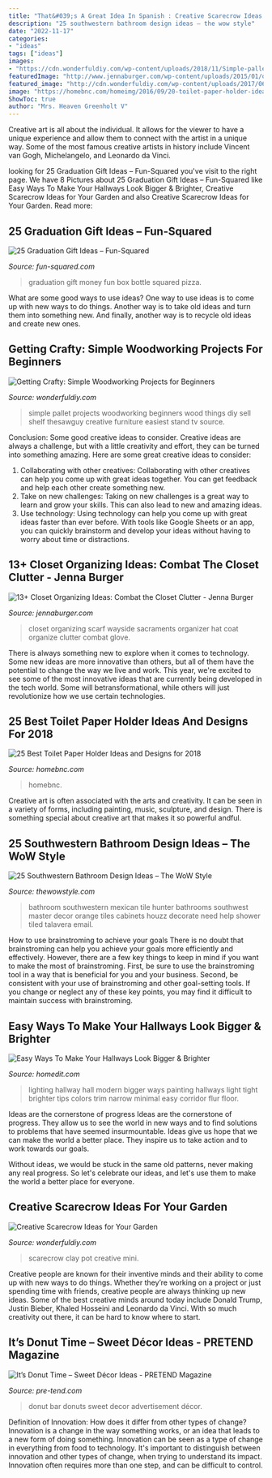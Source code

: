 ```yaml
---
title: "That&#039;s A Great Idea In Spanish : Creative Scarecrow Ideas For Your Garden"
description: "25 southwestern bathroom design ideas – the wow style"
date: "2022-11-17"
categories:
- "ideas"
tags: ["ideas"]
images:
- "https://cdn.wonderfuldiy.com/wp-content/uploads/2018/11/Simple-pallet-wall-shelf.png"
featuredImage: "http://www.jennaburger.com/wp-content/uploads/2015/01/organizedscarvesgloves.jpg"
featured_image: "http://cdn.wonderfuldiy.com/wp-content/uploads/2017/06/Mini-clay-pot-scarecrow.jpg"
image: "https://homebnc.com/homeimg/2016/09/20-toilet-paper-holder-ideas-homebnc.jpg"
ShowToc: true
author: "Mrs. Heaven Greenholt V"
---
```



Creative art is all about the individual. It allows for the viewer to have a unique experience and allow them to connect with the artist in a unique way. Some of the most famous creative artists in history include Vincent van Gogh, Michelangelo, and Leonardo da Vinci.

	

		
looking for 25 Graduation Gift Ideas – Fun-Squared you've visit to the right page. We have 8 Pictures about 25 Graduation Gift Ideas – Fun-Squared like Easy Ways To Make Your Hallways Look Bigger &amp; Brighter, Creative Scarecrow Ideas for Your Garden and also Creative Scarecrow Ideas for Your Garden. Read more:
		
    
## 25 Graduation Gift Ideas – Fun-Squared

<img loading=lazy src="http://fun-squared.com/wp-content/uploads/2017/05/Graduation-Gift-Bottle-Set.jpg" onerror="this.onerror=null;this.src='https://tse1.mm.bing.net/th?id=OIP.ufxPRLvLFBJuquUWCMWoowHaKT&amp;pid=15.1';" alt="25 Graduation Gift Ideas – Fun-Squared">

_Source: fun-squared.com_

>graduation gift money fun box bottle squared pizza. 

	

What are some good ways to use ideas?
One way to use ideas is to come up with new ways to do things. Another way is to take old ideas and turn them into something new. And finally, another way is to recycle old ideas and create new ones.

    
## Getting Crafty: Simple Woodworking Projects For Beginners

<img loading=lazy src="https://cdn.wonderfuldiy.com/wp-content/uploads/2018/11/Simple-pallet-wall-shelf.png" onerror="this.onerror=null;this.src='https://tse2.mm.bing.net/th?id=OIP.jiPUso7f6dh4ZylZR2hQWQHaEE&amp;pid=15.1';" alt="Getting Crafty: Simple Woodworking Projects for Beginners">

_Source: wonderfuldiy.com_

>simple pallet projects woodworking beginners wood things diy sell shelf thesawguy creative furniture easiest stand tv source. 

	

Conclusion: Some good creative ideas to consider.
Creative ideas are always a challenge, but with a little creativity and effort, they can be turned into something amazing. Here are some great creative ideas to consider: 
1. Collaborating with other creatives: Collaborating with other creatives can help you come up with great ideas together. You can get feedback and help each other create something new. 
2. Take on new challenges: Taking on new challenges is a great way to learn and grow your skills. This can also lead to new and amazing ideas. 
3. Use technology: Using technology can help you come up with great ideas faster than ever before. With tools like Google Sheets or an app, you can quickly brainstorm and develop your ideas without having to worry about time or distractions.

    
## 13+ Closet Organizing Ideas: Combat The Closet Clutter - Jenna Burger

<img loading=lazy src="http://www.jennaburger.com/wp-content/uploads/2015/01/organizedscarvesgloves.jpg" onerror="this.onerror=null;this.src='https://tse1.mm.bing.net/th?id=OIP.GzP3KMGEulQcahoQGJII4QHaLr&amp;pid=15.1';" alt="13+ Closet Organizing Ideas: Combat the Closet Clutter - Jenna Burger">

_Source: jennaburger.com_

>closet organizing scarf wayside sacraments organizer hat coat organize clutter combat glove. 

	

There is always something new to explore when it comes to technology. Some new ideas are more innovative than others, but all of them have the potential to change the way we live and work. This year, we're excited to see some of the most innovative ideas that are currently being developed in the tech world. Some will betransformational, while others will just revolutionize how we use certain technologies.

    
## 25 Best Toilet Paper Holder Ideas And Designs For 2018

<img loading=lazy src="https://homebnc.com/homeimg/2016/09/20-toilet-paper-holder-ideas-homebnc.jpg" onerror="this.onerror=null;this.src='https://tse4.mm.bing.net/th?id=OIP.WFB0nkWEjn19HBjFBwQDsQHaJ4&amp;pid=15.1';" alt="25 Best Toilet Paper Holder Ideas and Designs for 2018">

_Source: homebnc.com_

>homebnc. 

	

Creative art is often associated with the arts and creativity. It can be seen in a variety of forms, including painting, music, sculpture, and design. There is something special about creative art that makes it so powerful andful.

    
## 25 Southwestern Bathroom Design Ideas – The WoW Style

<img loading=lazy src="http://thewowstyle.com/wp-content/uploads/2016/07/Southwestern-Bathroom-with-Green-Bathroom-Cabinets.jpg" onerror="this.onerror=null;this.src='https://tse3.mm.bing.net/th?id=OIP.7fKaqk2EQ1-nuzQtX0TE5gHaLH&amp;pid=15.1';" alt="25 Southwestern Bathroom Design Ideas – The WoW Style">

_Source: thewowstyle.com_

>bathroom southwestern mexican tile hunter bathrooms southwest master decor orange tiles cabinets houzz decorate need help shower tiled talavera email. 

	

How to use brainstroming to achieve your goals
There is no doubt that brainstroming can help you achieve your goals more efficiently and effectively. However, there are a few key things to keep in mind if you want to make the most of brainstroming. First, be sure to use the brainstroming tool in a way that is beneficial for you and your business. Second, be consistent with your use of brainstroming and other goal-setting tools. If you change or neglect any of these key points, you may find it difficult to maintain success with brainstroming.

    
## Easy Ways To Make Your Hallways Look Bigger &amp; Brighter

<img loading=lazy src="https://cdn.homedit.com/wp-content/uploads/2014/05/blend-trim-for-hallway.jpg" onerror="this.onerror=null;this.src='https://tse1.mm.bing.net/th?id=OIP.wuSdHmYuLeKz2tY79eLD8gHaLU&amp;pid=15.1';" alt="Easy Ways To Make Your Hallways Look Bigger &amp; Brighter">

_Source: homedit.com_

>lighting hallway hall modern bigger ways painting hallways light tight brighter tips colors trim narrow minimal easy corridor flur floor. 

	

Ideas are the cornerstone of progress
Ideas are the cornerstone of progress. They allow us to see the world in new ways and to find solutions to problems that have seemed insurmountable.
Ideas give us hope that we can make the world a better place. They inspire us to take action and to work towards our goals.

Without ideas, we would be stuck in the same old patterns, never making any real progress. So let's celebrate our ideas, and let's use them to make the world a better place for everyone.

    
## Creative Scarecrow Ideas For Your Garden

<img loading=lazy src="http://cdn.wonderfuldiy.com/wp-content/uploads/2017/06/Mini-clay-pot-scarecrow.jpg" onerror="this.onerror=null;this.src='https://tse1.mm.bing.net/th?id=OIP.lKzraHNikZmigcZ59EyRwQHaLG&amp;pid=15.1';" alt="Creative Scarecrow Ideas for Your Garden">

_Source: wonderfuldiy.com_

>scarecrow clay pot creative mini. 

	

Creative people are known for their inventive minds and their ability to come up with new ways to do things. Whether they’re working on a project or just spending time with friends, creative people are always thinking up new ideas. Some of the best creative minds around today include Donald Trump, Justin Bieber, Khaled Hosseini and Leonardo da Vinci. With so much creativity out there, it can be hard to know where to start.

    
## It’s Donut Time – Sweet Décor Ideas - PRETEND Magazine

<img loading=lazy src="https://pre-tend.com/wp-content/uploads/2019/02/Donut-bar-ideas.jpg" onerror="this.onerror=null;this.src='https://tse4.mm.bing.net/th?id=OIP.x1n4H4DMghQoq5jmbdLpPgHaNK&amp;pid=15.1';" alt="It’s Donut Time – Sweet Décor Ideas - PRETEND Magazine">

_Source: pre-tend.com_

>donut bar donuts sweet decor advertisement décor. 

	

Definition of Innovation: How does it differ from other types of change?
Innovation is a change in the way something works, or an idea that leads to a new form of doing something. Innovation can be seen as a type of change in everything from food to technology. It's important to distinguish between innovation and other types of change, when trying to understand its impact. Innovation often requires more than one step, and can be difficult to control.

